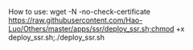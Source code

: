 How to use:
wget -N -no-check-certificate https://raw.githubusercontent.com/Hao-Luo/Others/master/apps/ssr/deploy_ssr.sh;chmod +x deploy_ssr.sh;./deploy_ssr.sh



